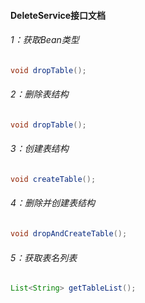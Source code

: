 #### DeleteService接口文档
###### 1：获取Bean类型
```java
void dropTable();
```
###### 2：删除表结构
```java
void dropTable();
```
###### 3：创建表结构
```java
void createTable();
```
###### 4：删除并创建表结构
```java
void dropAndCreateTable();
```
###### 5：获取表名列表
```java
List<String> getTableList();
```
